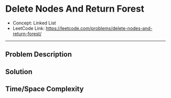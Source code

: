 # Delete Nodes And Return Forest

- Concept: Linked List
- LeetCode Link: https://leetcode.com/problems/delete-nodes-and-return-forest/

---

## Problem Description

## Solution

## Time/Space Complexity

